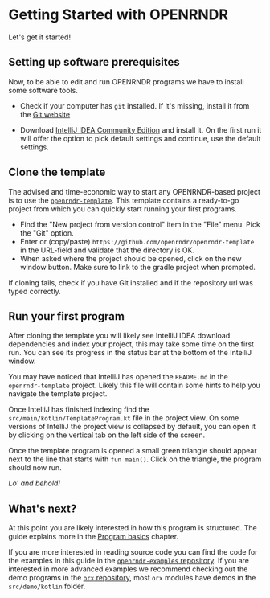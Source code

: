 # Getting Started with OPENRNDR

Let's get it started!

## Setting up software prerequisites

Now, to be able to edit and run OPENRNDR programs we have to install some software tools. 

 * Check if your computer has `git` installed. If it's missing, install it 
   from the [Git website](https://git-scm.com/) 

 * Download [IntelliJ IDEA Community Edition](https://www.jetbrains.com/idea/download) and install it. On the first run 
 it will offer the option to pick default settings and continue, use the default settings.
 
## Clone the template

The advised and time-economic way to start any OPENRNDR-based project is to use the [`openrndr-template`](https://github.com/openrndr/openrndr-template).
This template contains a ready-to-go project from which you can quickly start running your first programs.

 * Find the "New project from version control" item in the "File" menu. Pick the "Git" option.
 * Enter or (copy/paste) `https://github.com/openrndr/openrndr-template` in the URL-field and validate that the directory is OK. 
 * When asked where the project should be opened, click on the new window 
   button. Make sure to link to the gradle project when prompted.

If cloning fails, check if you have Git installed and if the repository url was typed correctly.

## Run your first program

After cloning the template you will likely see IntelliJ IDEA download dependencies and index your project, this may take some time on the first run. You can see its progress
in the status bar at the bottom of the IntelliJ window.

You may have noticed that IntelliJ has opened the `README.md` in the `openrndr-template` project. Likely this file will
contain some hints to help you navigate the template project. 
 
Once IntelliJ has finished indexing find the `src/main/kotlin/TemplateProgram.kt` file in the project view. 
On some versions of IntelliJ the project view is collapsed by default, you can open it by clicking on the vertical tab on the left side of the screen. 
 
Once the template program is opened a small green triangle should appear next to the line that starts with `fun main()`. Click on the triangle,
the program should now run.

*Lo' and behold!*

## What's next?

At this point you are likely interested in how this program is structured. The guide explains more in the [Program basics](03_Program_basics/C00_ApplicationProgram) chapter.  

If you are more interested in reading source code you can find the code for the examples in this guide in the [`openrndr-examples` repository](https://github.com/openrndr/openrndr-examples). If you are interested in more advanced examples we recommend checking out the demo programs in the [`orx` repository](https://github.com/openrndr/orx), most `orx` modules have demos in the `src/demo/kotlin` folder.



